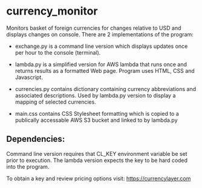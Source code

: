 # currency_monitor
Monitors basket of foreign currencies for changes relative to USD and displays changes on console. There are 2 implementations of the program:

 - exchange.py is a command line version which displays updates once per hour
   to the console (terminal).

 - lambda.py is a simplified version for AWS lambda that runs once and returns
   results as a formatted Web page. Program uses HTML, CSS and Javascript.

 - currencies.py contains dictionary containing currency abbreviations and associated
   descriptions. Used by lambda.py version to display a mapping of selected
   currencies.

 - main.css contains CSS Stylesheet formatting which is copied to a publically
   accessable AWS S3 bucket and linked to by lambda.py

## Dependencies:

Command line version requires that CL_KEY environment variable be set prior to execution. The lambda version expects the key to be hard coded into the program.

To obtain a key and review pricing options visit: https://currencylayer.com
